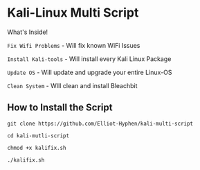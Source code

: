 <h1> Kali-Linux Multi Script </h1>

What's Inside!

`Fix Wifi Problems`  - Will fix known WiFi Issues

`Install Kali-tools` - Will install every Kali Linux Package 

`Update OS`          - Will update and upgrade your entire Linux-OS

`Clean System`       - WIll clean and install Bleachbit

<h2> How to Install the Script </h2>
  
```
git clone https://github.com/Elliot-Hyphen/kali-multi-script

cd kali-mutli-script

chmod +x kalifix.sh

./kalifix.sh
```
